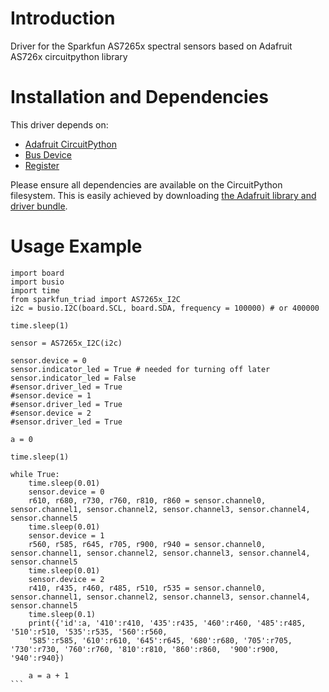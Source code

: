 Introduction
============

Driver for the Sparkfun AS7265x spectral sensors based on Adafruit AS726x circuitpython library

Installation and Dependencies
=============================

This driver depends on:

* [Adafruit CircuitPython](https://github.com/adafruit/circuitpython)
* [Bus Device](https://github.com/adafruit/Adafruit_CircuitPython_BusDevice)
* [Register](https://github.com/adafruit/Adafruit_CircuitPython_Register)

Please ensure all dependencies are available on the CircuitPython filesystem.
This is easily achieved by downloading
[the Adafruit library and driver bundle](https://github.com/adafruit/Adafruit_CircuitPython_Bundle).

Usage Example   
==============

``````
import board
import busio
import time
from sparkfun_triad import AS7265x_I2C
i2c = busio.I2C(board.SCL, board.SDA, frequency = 100000) # or 400000

time.sleep(1)

sensor = AS7265x_I2C(i2c)

sensor.device = 0
sensor.indicator_led = True # needed for turning off later
sensor.indicator_led = False
#sensor.driver_led = True
#sensor.device = 1
#sensor.driver_led = True
#sensor.device = 2
#sensor.driver_led = True

a = 0

time.sleep(1)

while True:
    time.sleep(0.01)
    sensor.device = 0
    r610, r680, r730, r760, r810, r860 = sensor.channel0, sensor.channel1, sensor.channel2, sensor.channel3, sensor.channel4, sensor.channel5
    time.sleep(0.01)
    sensor.device = 1
    r560, r585, r645, r705, r900, r940 = sensor.channel0, sensor.channel1, sensor.channel2, sensor.channel3, sensor.channel4, sensor.channel5
    time.sleep(0.01)
    sensor.device = 2
    r410, r435, r460, r485, r510, r535 = sensor.channel0, sensor.channel1, sensor.channel2, sensor.channel3, sensor.channel4, sensor.channel5
    time.sleep(0.1)
    print({'id':a, '410':r410, '435':r435, '460':r460, '485':r485, '510':r510, '535':r535, '560':r560,
    '585':r585, '610':r610, '645':r645, '680':r680, '705':r705, '730':r730, '760':r760, '810':r810, '860':r860,  '900':r900, '940':r940})

    a = a + 1
```
